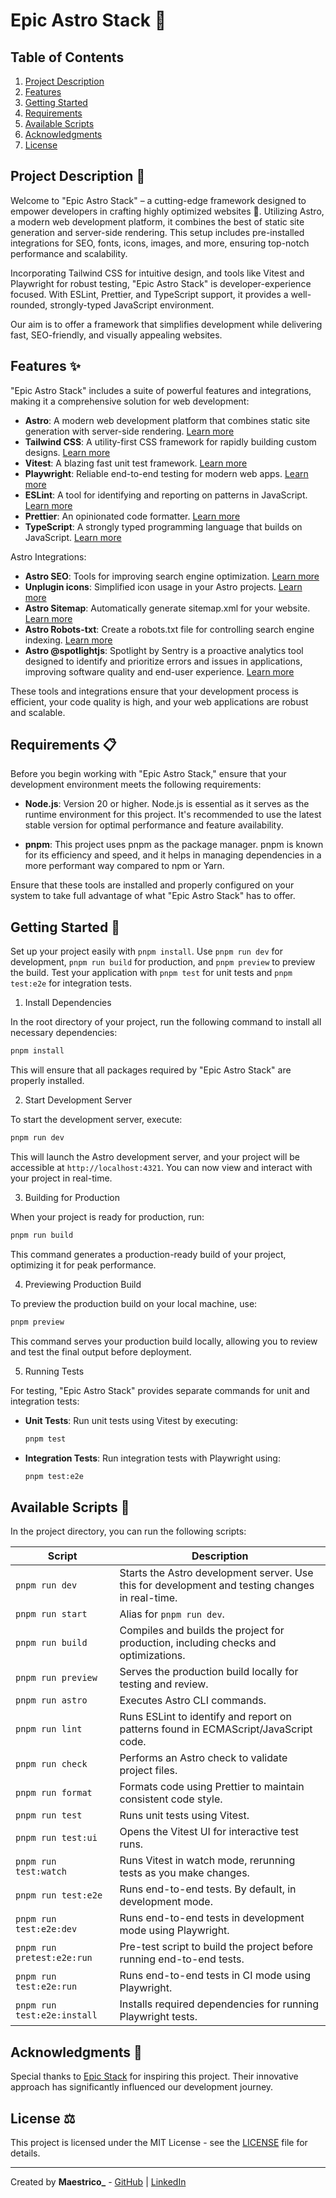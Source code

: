 # Epic Astro Stack 🌟

## Table of Contents

1. [Project Description](#project-description-)
2. [Features](#features-)
3. [Getting Started](#getting-started-)
4. [Requirements](#requirements-)
5. [Available Scripts](#available-scripts-)
6. [Acknowledgments](#acknowledgments-)
7. [License](#license-)

## Project Description 📝

Welcome to "Epic Astro Stack" – a cutting-edge framework designed to empower developers in crafting highly optimized websites 🚀. Utilizing Astro, a modern web development platform, it combines the best of static site generation and server-side rendering. This setup includes pre-installed integrations for SEO, fonts, icons, images, and more, ensuring top-notch performance and scalability.

Incorporating Tailwind CSS for intuitive design, and tools like Vitest and Playwright for robust testing, "Epic Astro Stack" is developer-experience focused. With ESLint, Prettier, and TypeScript support, it provides a well-rounded, strongly-typed JavaScript environment.

Our aim is to offer a framework that simplifies development while delivering fast, SEO-friendly, and visually appealing websites.

## Features ✨

"Epic Astro Stack" includes a suite of powerful features and integrations, making it a comprehensive solution for web development:

- **Astro**: A modern web development platform that combines static site generation with server-side rendering. [Learn more](https://astro.build/)
- **Tailwind CSS**: A utility-first CSS framework for rapidly building custom designs. [Learn more](https://tailwindcss.com/)
- **Vitest**: A blazing fast unit test framework. [Learn more](https://vitest.dev/)
- **Playwright**: Reliable end-to-end testing for modern web apps. [Learn more](https://playwright.dev/)
- **ESLint**: A tool for identifying and reporting on patterns in JavaScript. [Learn more](https://eslint.org/)
- **Prettier**: An opinionated code formatter. [Learn more](https://prettier.io/)
- **TypeScript**: A strongly typed programming language that builds on JavaScript. [Learn more](https://www.typescriptlang.org/)

Astro Integrations:

- **Astro SEO**: Tools for improving search engine optimization. [Learn more](https://github.com/jonasmerlin/astro-seo)
- **Unplugin icons**: Simplified icon usage in your Astro projects. [Learn more](https://github.com/unplugin/unplugin-icons)
- **Astro Sitemap**: Automatically generate sitemap.xml for your website. [Learn more](https://github.com/alextim/astro-lib/tree/main/packages/astro-sitemap)
- **Astro Robots-txt**: Create a robots.txt file for controlling search engine indexing. [Learn more](https://github.com/alextim/astro-lib/tree/main/packages/astro-robots-txt)
- **Astro @spotlightjs**: Spotlight by Sentry is a proactive analytics tool designed to identify and prioritize errors and issues in applications, improving software quality and end-user experience. [Learn more](https://spotlightjs.com/)

These tools and integrations ensure that your development process is efficient, your code quality is high, and your web applications are robust and scalable.

## Requirements 📋

Before you begin working with "Epic Astro Stack," ensure that your development environment meets the following requirements:

- **Node.js**: Version 20 or higher. Node.js is essential as it serves as the runtime environment for this project. It's recommended to use the latest stable version for optimal performance and feature availability.

- **pnpm**: This project uses pnpm as the package manager. pnpm is known for its efficiency and speed, and it helps in managing dependencies in a more performant way compared to npm or Yarn.

Ensure that these tools are installed and properly configured on your system to take full advantage of what "Epic Astro Stack" has to offer.

## Getting Started 🚀

Set up your project easily with `pnpm install`. Use `pnpm run dev` for development, `pnpm run build` for production, and `pnpm preview` to preview the build. Test your application with `pnpm test` for unit tests and `pnpm test:e2e` for integration tests.

1. Install Dependencies

In the root directory of your project, run the following command to install all necessary dependencies:

```bash
pnpm install
```

This will ensure that all packages required by "Epic Astro Stack" are properly installed.

2. Start Development Server

To start the development server, execute:

```bash
pnpm run dev
```

This will launch the Astro development server, and your project will be accessible at `http://localhost:4321`. You can now view and interact with your project in real-time.

3. Building for Production

When your project is ready for production, run:

```bash
pnpm run build
```

This command generates a production-ready build of your project, optimizing it for peak performance.

4. Previewing Production Build

To preview the production build on your local machine, use:

```bash
pnpm preview
```

This command serves your production build locally, allowing you to review and test the final output before deployment.

5. Running Tests

For testing, "Epic Astro Stack" provides separate commands for unit and integration tests:

- **Unit Tests**: Run unit tests using Vitest by executing:

  ```bash
  pnpm test
  ```

- **Integration Tests**: Run integration tests with Playwright using:

  ```bash
  pnpm test:e2e
  ```

## Available Scripts 📜

In the project directory, you can run the following scripts:

| Script                      | Description                                                                                     |
| --------------------------- | ----------------------------------------------------------------------------------------------- |
| `pnpm run dev`              | Starts the Astro development server. Use this for development and testing changes in real-time. |
| `pnpm run start`            | Alias for `pnpm run dev`.                                                                       |
| `pnpm run build`            | Compiles and builds the project for production, including checks and optimizations.             |
| `pnpm run preview`          | Serves the production build locally for testing and review.                                     |
| `pnpm run astro`            | Executes Astro CLI commands.                                                                    |
| `pnpm run lint`             | Runs ESLint to identify and report on patterns found in ECMAScript/JavaScript code.             |
| `pnpm run check`            | Performs an Astro check to validate project files.                                              |
| `pnpm run format`           | Formats code using Prettier to maintain consistent code style.                                  |
| `pnpm run test`             | Runs unit tests using Vitest.                                                                   |
| `pnpm run test:ui`          | Opens the Vitest UI for interactive test runs.                                                  |
| `pnpm run test:watch`       | Runs Vitest in watch mode, rerunning tests as you make changes.                                 |
| `pnpm run test:e2e`         | Runs end-to-end tests. By default, in development mode.                                         |
| `pnpm run test:e2e:dev`     | Runs end-to-end tests in development mode using Playwright.                                     |
| `pnpm run pretest:e2e:run`  | Pre-test script to build the project before running end-to-end tests.                           |
| `pnpm run test:e2e:run`     | Runs end-to-end tests in CI mode using Playwright.                                              |
| `pnpm run test:e2e:install` | Installs required dependencies for running Playwright tests.                                    |

## Acknowledgments 🙌

Special thanks to [Epic Stack](https://github.com/epicweb-dev/epic-stack) for inspiring this project. Their innovative approach has significantly influenced our development journey.

## License ⚖️

This project is licensed under the MIT License - see the [LICENSE](LICENSE) file for details.

---

Created by **Maestrico\_** - [GitHub](https://github.com/maximux13) | [LinkedIn](https://www.linkedin.com/in/maximux13)

